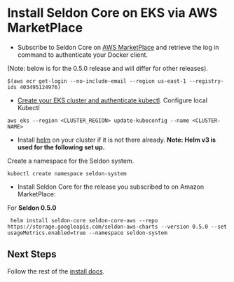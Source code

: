 # Install Seldon Core on EKS via AWS MarketPlace

 * Subscribe to Seldon Core on [AWS MarketPlace](https://aws.amazon.com/marketplace/seller-profile?id=cec67450-7a7e-43d5-8e5f-61e94e7c9e03&ref=dtl_B07KCNBCHV) and retrieve the log in command to authenticate your Docker client.

 (Note: below is for the 0.5.0 release and will differ for other releases).
  ```
  $(aws ecr get-login --no-include-email --region us-east-1 --registry-ids 403495124976)
  ```

 * [Create your EKS cluster and authenticate kubectl](https://docs.aws.amazon.com/eks/latest/userguide/getting-started.html).
   Configure local Kubectl
  ```
  aws eks --region <CLUSTER_REGION> update-kubeconfig --name <CLUSTER-NAME>
  ```

 * Install [helm](https://docs.helm.sh/) on your cluster if it is not there already. **Note: Helm v3 is used for the following set up.**  

  Create a namespace for the Seldon system.

  ```
  kubectl create namespace seldon-system
  ```

 * Install Seldon Core for the release you subscribed to on Amazon MarketPlace:

For **Seldon 0.5.0**

 ```
  helm install seldon-core seldon-core-aws --repo https://storage.googleapis.com/seldon-aws-charts --version 0.5.0 --set usageMetrics.enabled=true --namespace seldon-system
 ```

## Next Steps

Follow the rest of the [install docs](../workflow/install.md).

